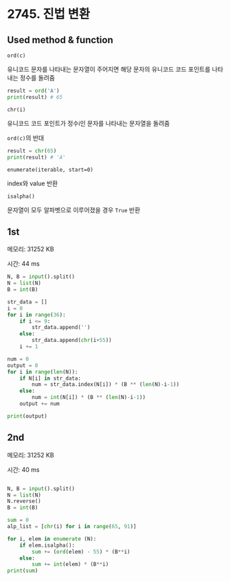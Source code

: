 # 2745. 진법 변환

## Used method & function

`ord(c)`

유니코드 문자를 나타내는 문자열이 주어지면 해당 문자의 유니코드 코드 포인트를 나타내는 정수를 돌려줌

```python
result = ord('A')
print(result) # 65
```

`chr(i)`

유니코드 코드 포인트가 정수i인 문자를 나타내는 문자열을 돌려줌

`ord(c)`의 반대

```python
result = chr(65)
print(result) # 'A'
```

`enumerate(iterable, start=0)`

index와 value 반환

`isalpha()`

문자열이 모두 알파벳으로 이루어졌을 경우 `True` 반환

## 1st

메모리: 31252 KB

시간: 44 ms

```python
N, B = input().split()
N = list(N)
B = int(B)

str_data = []
i = 0
for i in range(36):
    if i <= 9:
        str_data.append('')
    else:
        str_data.append(chr(i+55))
    i += 1

num = 0
output = 0
for i in range(len(N)):
    if N[i] in str_data:
        num = str_data.index(N[i]) * (B ** (len(N)-i-1))
    else:
        num = int(N[i]) * (B ** (len(N)-i-1))
    output += num

print(output)
```

## 2nd

메모리: 31252 KB

시간: 40 ms

```python

N, B = input().split()
N = list(N)
N.reverse()
B = int(B)

sum = 0
alp_list = [chr(i) for i in range(65, 91)]

for i, elem in enumerate (N):
    if elem.isalpha():
        sum += (ord(elem) - 55) * (B**i)
    else:
        sum += int(elem) * (B**i)
print(sum)
```
